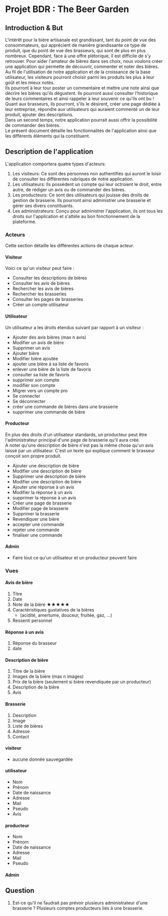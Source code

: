 # Projet BDR : The Beer Garden

## Introduction & But

L'intérêt pour la bière artisanale est grandissant, tant du point de vue des consommateurs, qui apprécient de manière grandissante ce type de produit, que du point de vue des brasseurs, qui sont de plus en plus nombreux. Cependant, face à une offre plétorique, il est difficile de s'y retrouver. Pour aider l'amateur de bières dans ses choix, nous voulons créer une application qui permette de découvrir, commenter et noter des bières. Au fil de l'utilisation de notre application et de la croissance de la base utilisateur, les visiteurs pourront choisir parmi les produits les plus à leur goût et les mieux notés.  
Ils pourront à leur tour poster un commentaire et mettre une note ainsi que décrire les bières qu'ils dégustent. Ils pourront aussi consulter l'historique de leurs commentaires et ainsi rappeler à leur souvenir ce qu'ils ont bu !  
Quant aux brasseurs, ils pourront, s'ils le désirent, créer une page dédiée à leur entreprise, répondre aux utilisateurs qui auraient commenté un de leur produit, ajouter des descriptions.  
Dans un second temps, notre application pourrait aussi offrir la possibilité de commander des bières.  
Le présent document détaille les fonctionnalités de l'application ainsi que les différents éléments qui la constituent.

## Description de l'application

L'application comportera quatre types d'acteurs:

1. Les visiteurs: Ce sont des personnes non authentifiés qui auront le loisir de consulter les différentes rubriques de notre application.
2. Les utilisateurs: Ils possèdent un compte qui leur octroient le droit, entre autre, de rédiger un avis ou de commander des bières.
3. Les producteurs: Ce sont des utilisateurs qui jouisse des droits de gestion de brasserie. Ils pourront ainsi administrer une brasserie et gérer ses divers constituants.
4. Les administrateurs: Conçu pour administrer l'application, ils ont tous les droits sur l'application et s'attèle au bon fonctionnement de la plateforme.

### Acteurs

Cette section détaille les différentes actions de chaque acteur.

#### Visiteur

Voici ce qu'un visiteur peut faire :

* Consulter les descriptions de bières
* Consulter les avis de bières
* Rechercher les avis de bières
* Rechercher les brasseries
* Consulter les pages de brasseries
* Créer un compte utilisateur

#### Utilisateur

Un utilisateur a les droits étendus suivant par rapport à un visiteur :

* Ajouter des avis bières (max n avis)
* Modifier un avis de bière
* Supprimer un avis
* Ajouter bière
* Modifier bière ajoutée
* ajouter une bière à sa liste de favoris
* enlever une bière de la liste de favoris
* consulter sa liste de favoris
* supprimer son compte
* modifier son compte
* Migrer vers un compte pro
* Se connecter
* Se déconnecter
* créer une commande de bières dans une brasserie
* supprimer une commande de bière

#### Producteur

En plus des droits d'un utilisateur standards, un producteur peut être l'administrateur principal d'une page de brasserie qu'il aura crée.  
A noter qu'une description de bière n'est pas la même chose qu'un avis laissé par un utilisateur. C'est un texte qui explique comment le brasseur conçoit son propre produit.

* Ajouter une description de bière
* Modifier une description de bière
* Supprimer une description de bière
* Modifier une description de bière
* Ajouter une réponse à un avis
* Modifier la réponse à un avis
* supprimer la réponse à un avis
* Créer une page de brasserie
* Modifier page de brasserie
* Supprimer la brasserie
* Revendiquer une bière
* accepter une commande
* rejeter une commande
* finaliser une commande

#### Admin

* Faire tout ce qu'un utilisateur et un producteur peuvent faire

### Vues

#### Avis de bière

1. Titre
2. Date
3. Note de la bière ★★★★★
4. Caractéristiques gustatives de la bières
    * (acidité, amertume, douceur, fruitée, gaz, ...)
5. Ressenti personnel

#### Réponse à un avis

1. Réponse du brasseur
2. date

#### Description de bière

1. Titre de la bière
2. Images de la bière (max n images)
3. Prix de la bière (seulement si bière revendiquée par un producteur)
4. Description de la bière
5. Avis

#### Brasserie

1. Description
2. Image
3. Liste de bières
4. Adresse
5. Contact

#### visiteur

* aucune donnée sauvegardée

#### utilisateur

* Nom
* Prénom
* Date de naissance
* Adresse
* Mail
* Pseudo
* Avis

#### producteur

* Nom
* Prénom
* Date de naissance
* Adresse
* Mail
* Pseudo

#### Admin


## Question

1) Est-ce qu'il ne faudrait pas prévoir plusieurs administrateur d'une brasserie ? Plusieurs comptes producteurs liés à une brasserie.
